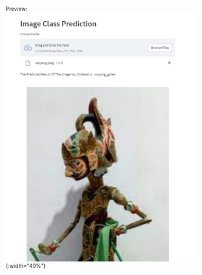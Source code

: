 Preview:
![Preview :](https://github.com/arianza1210/ComputerVision/blob/main/Classification_wayang_with_streamlit/preview.png){:width="40%"}
